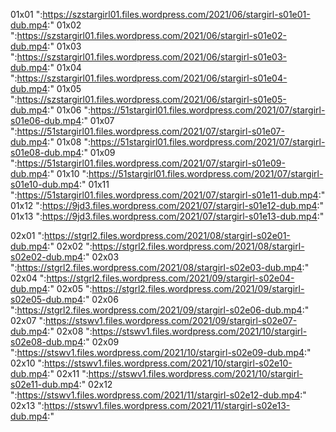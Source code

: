 01x01
":https://szstargirl01.files.wordpress.com/2021/06/stargirl-s01e01-dub.mp4:"
01x02
":https://szstargirl01.files.wordpress.com/2021/06/stargirl-s01e02-dub.mp4:"
01x03
":https://szstargirl01.files.wordpress.com/2021/06/stargirl-s01e03-dub.mp4:"
01x04
":https://szstargirl01.files.wordpress.com/2021/06/stargirl-s01e04-dub.mp4:"
01x05
":https://szstargirl01.files.wordpress.com/2021/06/stargirl-s01e05-dub.mp4:"
01x06
":https://51stargirl01.files.wordpress.com/2021/07/stargirl-s01e06-dub.mp4:"
01x07
":https://51stargirl01.files.wordpress.com/2021/07/stargirl-s01e07-dub.mp4:"
01x08
":https://51stargirl01.files.wordpress.com/2021/07/stargirl-s01e08-dub.mp4:"
01x09
":https://51stargirl01.files.wordpress.com/2021/07/stargirl-s01e09-dub.mp4:"
01x10
":https://51stargirl01.files.wordpress.com/2021/07/stargirl-s01e10-dub.mp4:"
01x11
":https://51stargirl01.files.wordpress.com/2021/07/stargirl-s01e11-dub.mp4:"
01x12
":https://9jd3.files.wordpress.com/2021/07/stargirl-s01e12-dub.mp4:"
01x13
":https://9jd3.files.wordpress.com/2021/07/stargirl-s01e13-dub.mp4:"

02x01
":https://stgrl2.files.wordpress.com/2021/08/stargirl-s02e01-dub.mp4:"
02x02
":https://stgrl2.files.wordpress.com/2021/08/stargirl-s02e02-dub.mp4:"
02x03
":https://stgrl2.files.wordpress.com/2021/08/stargirl-s02e03-dub.mp4:"
02x04
":https://stgrl2.files.wordpress.com/2021/09/stargirl-s02e04-dub.mp4:"
02x05
":https://stgrl2.files.wordpress.com/2021/09/stargirl-s02e05-dub.mp4:"
02x06
":https://stgrl2.files.wordpress.com/2021/09/stargirl-s02e06-dub.mp4:"
02x07
":https://stswv1.files.wordpress.com/2021/09/stargirl-s02e07-dub.mp4:"
02x08
":https://stswv1.files.wordpress.com/2021/10/stargirl-s02e08-dub.mp4:"
02x09
":https://stswv1.files.wordpress.com/2021/10/stargirl-s02e09-dub.mp4:"
02x10
":https://stswv1.files.wordpress.com/2021/10/stargirl-s02e10-dub.mp4:"
02x11
":https://stswv1.files.wordpress.com/2021/10/stargirl-s02e11-dub.mp4:"
02x12
":https://stswv1.files.wordpress.com/2021/11/stargirl-s02e12-dub.mp4:"
02x13
":https://stswv1.files.wordpress.com/2021/11/stargirl-s02e13-dub.mp4:"
